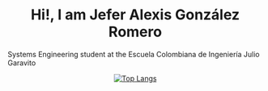 <h1 align="center">Hi!, I am Jefer Alexis González Romero</h1>
<p  align ="left">Systems Engineering student at the Escuela Colombiana de Ingeniería Julio Garavito</p>

<p align="center">
  <a href="https://github.com/AlexisGR117/github-readme-stats">
    <img src="https://github-readme-stats.vercel.app/api/top-langs/?username=AlexisGR117&layout=donut-vertical&theme=darcula" alt="Top Langs">
  </a>
</p>


